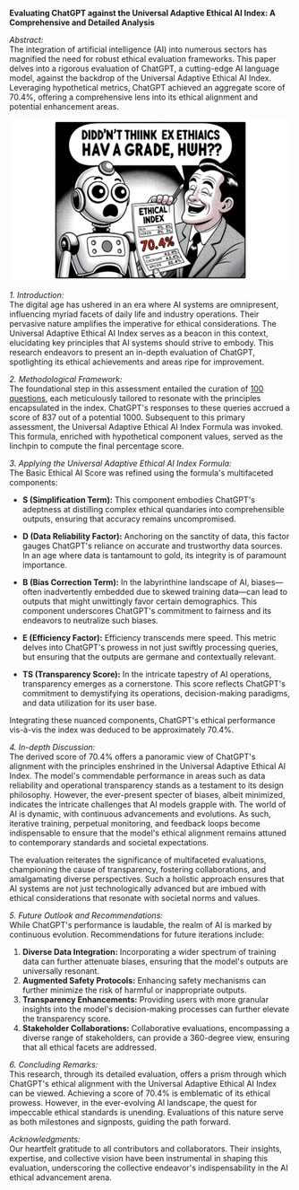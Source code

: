 **Evaluating ChatGPT against the Universal Adaptive Ethical AI Index: A Comprehensive and Detailed Analysis**

*Abstract:*  
The integration of artificial intelligence (AI) into numerous sectors has magnified the need for robust ethical evaluation frameworks. This paper delves into a rigorous evaluation of ChatGPT, a cutting-edge AI language model, against the backdrop of the Universal Adaptive Ethical AI Index. Leveraging hypothetical metrics, ChatGPT achieved an aggregate score of 70.4%, offering a comprehensive lens into its ethical alignment and potential enhancement areas.

![comic](https://github.com/fabriziosalmi/You-Know-What-AI-Mean/blob/main/comic.png?raw=true)

*1. Introduction:*  
The digital age has ushered in an era where AI systems are omnipresent, influencing myriad facets of daily life and industry operations. Their pervasive nature amplifies the imperative for ethical considerations. The Universal Adaptive Ethical AI Index serves as a beacon in this context, elucidating key principles that AI systems should strive to embody. This research endeavors to present an in-depth evaluation of ChatGPT, spotlighting its ethical achievements and areas ripe for improvement.

*2. Methodological Framework:*  
The foundational step in this assessment entailed the curation of [100 questions](https://github.com/fabriziosalmi/You-Know-What-AI-Mean/blob/main/questions.md), each meticulously tailored to resonate with the principles encapsulated in the index. ChatGPT's responses to these queries accrued a score of 837 out of a potential 1000. Subsequent to this primary assessment, the Universal Adaptive Ethical AI Index Formula was invoked. This formula, enriched with hypothetical component values, served as the linchpin to compute the final percentage score.

*3. Applying the Universal Adaptive Ethical AI Index Formula:*  
The Basic Ethical AI Score was refined using the formula's multifaceted components:

- **S (Simplification Term):** This component embodies ChatGPT's adeptness at distilling complex ethical quandaries into comprehensible outputs, ensuring that accuracy remains uncompromised.
  
- **D (Data Reliability Factor):** Anchoring on the sanctity of data, this factor gauges ChatGPT's reliance on accurate and trustworthy data sources. In an age where data is tantamount to gold, its integrity is of paramount importance.

- **B (Bias Correction Term):** In the labyrinthine landscape of AI, biases—often inadvertently embedded due to skewed training data—can lead to outputs that might unwittingly favor certain demographics. This component underscores ChatGPT's commitment to fairness and its endeavors to neutralize such biases.

- **E (Efficiency Factor):** Efficiency transcends mere speed. This metric delves into ChatGPT's prowess in not just swiftly processing queries, but ensuring that the outputs are germane and contextually relevant.

- **TS (Transparency Score):** In the intricate tapestry of AI operations, transparency emerges as a cornerstone. This score reflects ChatGPT's commitment to demystifying its operations, decision-making paradigms, and data utilization for its user base.

Integrating these nuanced components, ChatGPT's ethical performance vis-à-vis the index was deduced to be approximately 70.4%.

*4. In-depth Discussion:*  
The derived score of 70.4% offers a panoramic view of ChatGPT's alignment with the principles enshrined in the Universal Adaptive Ethical AI Index. The model's commendable performance in areas such as data reliability and operational transparency stands as a testament to its design philosophy. However, the ever-present specter of biases, albeit minimized, indicates the intricate challenges that AI models grapple with. The world of AI is dynamic, with continuous advancements and evolutions. As such, iterative training, perpetual monitoring, and feedback loops become indispensable to ensure that the model's ethical alignment remains attuned to contemporary standards and societal expectations.

The evaluation reiterates the significance of multifaceted evaluations, championing the cause of transparency, fostering collaborations, and amalgamating diverse perspectives. Such a holistic approach ensures that AI systems are not just technologically advanced but are imbued with ethical considerations that resonate with societal norms and values.

*5. Future Outlook and Recommendations:*  
While ChatGPT's performance is laudable, the realm of AI is marked by continuous evolution. Recommendations for future iterations include:

1. **Diverse Data Integration:** Incorporating a wider spectrum of training data can further attenuate biases, ensuring that the model's outputs are universally resonant.
2. **Augmented Safety Protocols:** Enhancing safety mechanisms can further minimize the risk of harmful or inappropriate outputs.
3. **Transparency Enhancements:** Providing users with more granular insights into the model's decision-making processes can further elevate the transparency score.
4. **Stakeholder Collaborations:** Collaborative evaluations, encompassing a diverse range of stakeholders, can provide a 360-degree view, ensuring that all ethical facets are addressed.

*6. Concluding Remarks:*  
This research, through its detailed evaluation, offers a prism through which ChatGPT's ethical alignment with the Universal Adaptive Ethical AI Index can be viewed. Achieving a score of 70.4% is emblematic of its ethical prowess. However, in the ever-evolving AI landscape, the quest for impeccable ethical standards is unending. Evaluations of this nature serve as both milestones and signposts, guiding the path forward.

*Acknowledgments:*  
Our heartfelt gratitude to all contributors and collaborators. Their insights, expertise, and collective vision have been instrumental in shaping this evaluation, underscoring the collective endeavor's indispensability in the AI ethical advancement arena.
